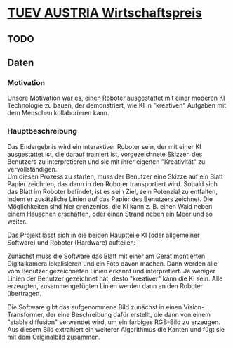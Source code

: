 # [TUEV AUSTRIA Wirtschaftspreis](https://www.tuv.at/wipreis/)

## TODO

## Daten

### Motivation

Unsere Motivation war es, einen Roboter ausgestattet mit einer moderen KI Technologie zu bauen, der demonstriert, wie KI in "kreativen" Aufgaben 
mit dem Menschen kollaborieren kann.

### Hauptbeschreibung

Das Endergebnis wird ein interaktiver Roboter sein, der mit einer KI ausgestattet ist, die darauf trainiert ist, vorgezeichnete Skizzen des Benutzers zu interpretieren und sie mit ihrer eigenen "Kreativität" zu vervollständigen.  
Um diesen Prozess zu starten, muss der Benutzer eine Skizze auf ein Blatt Papier zeichnen, das dann in den Roboter transportiert wird. Sobald sich das Blatt im Roboter befindet, ist es sein Ziel, sein Potenzial zu entfalten, indem er zusätzliche Linien auf das Papier des Benutzers zeichnet. Die Möglichkeiten sind hier grenzenlos, die KI kann z. B. einen Wald neben einem Häuschen erschaffen, oder einen Strand neben ein Meer und so weiter.

Das Projekt lässt sich in die beiden Hauptteile KI (oder allgemeiner Software) und Roboter (Hardware) aufteilen:

Zunächst muss die Software das Blatt mit einer am Gerät montierten Digitalkamera lokalisieren und ein Foto davon machen. Dann werden alle vom Benutzer gezeichneten Linien erkannt und interpretiert. Je weniger Linien der Benutzer gezeichnet hat, desto "kreativer" kann die KI sein. Alle erzeugten, zusammengefügten Linien werden dann an den Roboter übertragen.

Die Software gibt das aufgenommene Bild zunächst in einen Vision-Transformer, der eine Beschreibung dafür erstellt, die dann von einem "stable diffusion" verwendet wird, um ein farbiges RGB-Bild zu erzeugen. Aus diesem Bild extrahiert ein weiterer Algorithmus die Kanten und fügt sie mit dem Originalbild zusammen.